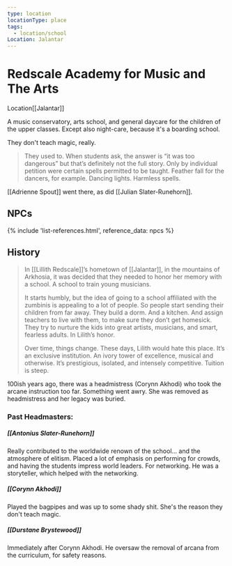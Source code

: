 ```yaml
---
type: location
locationType: place
tags:
  - location/school
Location: Jalantar
---
```


# Redscale Academy for Music and The Arts

<span class="dataview inline-field"><span class="inline-field-key">Location</span><span class="inline-field-value">[[Jalantar]]</span></span>

A music conservatory, arts school, and general daycare for the children of the upper classes. Except also night-care, because it's a boarding school. 

They don't teach magic, really. 

> They used to. When students ask, the answer is “it was too dangerous” but that’s definitely not the full story. Only by individual petition were certain spells permitted to be taught. Feather fall for the dancers, for example. Dancing lights. Harmless spells.

[[Adrienne Spout]] went there, as did [[Julian Slater-Runehorn]]. 

## NPCs

{% include 'list-references.html', reference_data: npcs %}

## History

> In [[Lillith Redscale]]’s hometown of [[Jalantar]], in the mountains of Arkhosia, it was decided that they needed to honor her memory with a school. A school to train young musicians.
> 
> It starts humbly, but the idea of going to a school affiliated with the zumbinis is appealing to a lot of people. So people start sending their children from far away. They build a dorm. And a kitchen. And assign teachers to live with them, to make sure they don’t get homesick. They try to nurture the kids into great artists, musicians, and smart, fearless adults. In Lilith’s honor.
>  
> Over time, things change. These days, Lilith would hate this place. It’s an exclusive institution. An ivory tower of excellence, musical and otherwise. It’s prestigious, isolated, and intensely competitive. Tuition is steep.

100ish years ago, there was a headmistress (Corynn Akhodi) who took the arcane instruction too far. Something went awry. She was removed as headmistress and her legacy was buried. 

### Past Headmasters:

##### [[Antonius Slater-Runehorn]]
Really contributed to the worldwide renown of the school… and the atmosphere of elitism. Placed a lot of emphasis on performing for crowds, and having the students impress world leaders. For networking. He was a storyteller, which helped with the networking.

##### [[Corynn Akhodi]]
Played the bagpipes and was up to some shady shit. She's the reason they don't teach magic.

##### [[Durstane Brystewood]]
Immediately after Corynn Akhodi. He oversaw the removal of arcana from the curriculum, for safety reasons. 